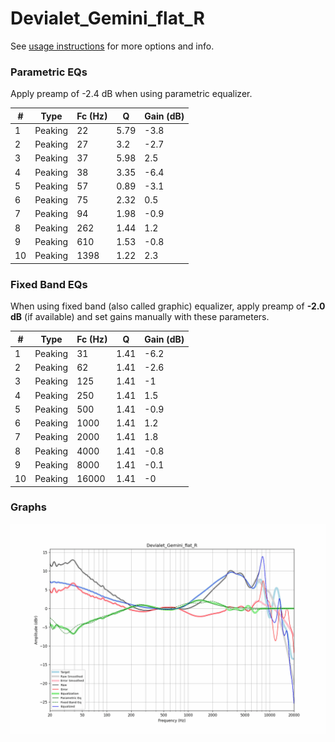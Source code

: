 # Devialet_Gemini_flat_R
See [usage instructions](https://github.com/jaakkopasanen/AutoEq#usage) for more options and info.

### Parametric EQs
Apply preamp of -2.4 dB when using parametric equalizer.

|   # | Type    |   Fc (Hz) |    Q |   Gain (dB) |
|-----|---------|-----------|------|-------------|
|   1 | Peaking |        22 | 5.79 |        -3.8 |
|   2 | Peaking |        27 | 3.2  |        -2.7 |
|   3 | Peaking |        37 | 5.98 |         2.5 |
|   4 | Peaking |        38 | 3.35 |        -6.4 |
|   5 | Peaking |        57 | 0.89 |        -3.1 |
|   6 | Peaking |        75 | 2.32 |         0.5 |
|   7 | Peaking |        94 | 1.98 |        -0.9 |
|   8 | Peaking |       262 | 1.44 |         1.2 |
|   9 | Peaking |       610 | 1.53 |        -0.8 |
|  10 | Peaking |      1398 | 1.22 |         2.3 |

### Fixed Band EQs
When using fixed band (also called graphic) equalizer, apply preamp of **-2.0 dB** (if available) and set gains manually with these parameters.

|   # | Type    |   Fc (Hz) |    Q |   Gain (dB) |
|-----|---------|-----------|------|-------------|
|   1 | Peaking |        31 | 1.41 |        -6.2 |
|   2 | Peaking |        62 | 1.41 |        -2.6 |
|   3 | Peaking |       125 | 1.41 |        -1   |
|   4 | Peaking |       250 | 1.41 |         1.5 |
|   5 | Peaking |       500 | 1.41 |        -0.9 |
|   6 | Peaking |      1000 | 1.41 |         1.2 |
|   7 | Peaking |      2000 | 1.41 |         1.8 |
|   8 | Peaking |      4000 | 1.41 |        -0.8 |
|   9 | Peaking |      8000 | 1.41 |        -0.1 |
|  10 | Peaking |     16000 | 1.41 |        -0   |

### Graphs
![](./Devialet_Gemini_flat_R.png)
